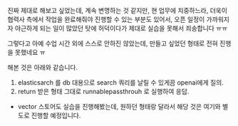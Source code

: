 진짜 제대로 해보고 싶었는데, 계속 변명하는 것 같지만, 현 업무에 치중하느라, 더욱이 협력사 측에서 작업을 완료해줘야 진행할 수 있는 부분도 있어서, 오픈 일정이 가까워지자 야근하게 되는 일이 많았던 탓에 허덕이다가 제대로 실습을 못해서 죄송합니다 ㅠㅠ

그렇다고 아예 수업 시간 외에 스스로 안하진 않았는데, 만들고 싶었던 형태로 전혀 진행을 못했네요 ㅠ

해본 것은 아래와 같습니다.
1. elasticsarch 를 db 대용으로 search 쿼리를 날릴 수 있게끔 openai에게 질의.
2. return 받은 형태 그대로 runnablepassthrouh 로 실행하여 응답.

+ vector 스토어도 실습을 진행해봤는데, 원하던 형태랑 달라서 해당 것은 여기와 별도로 진행할 예정입니다.
   